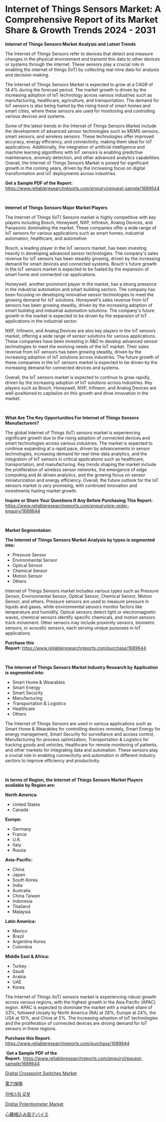 <p><h1>Internet of Things Sensors Market: A Comprehensive Report of its Market Share & Growth Trends 2024 - 2031</h1></p><p><strong>Internet of Things Sensors Market Analysis and Latest Trends</strong></p>
<p><p>The Internet of Things Sensors refer to devices that detect and measure changes in the physical environment and transmit this data to other devices or systems through the internet. These sensors play a crucial role in enabling the internet of things (IoT) by collecting real-time data for analysis and decision-making.</p><p>The Internet of Things Sensors Market is expected to grow at a CAGR of 14.4% during the forecast period. The market growth is driven by the increasing adoption of IoT technology across various industries such as manufacturing, healthcare, agriculture, and transportation. The demand for IoT sensors is also being fueled by the rising trend of smart homes and smart cities, where these sensors are used for monitoring and controlling various devices and systems.</p><p>Some of the latest trends in the Internet of Things Sensors Market include the development of advanced sensor technologies such as MEMS sensors, smart sensors, and wireless sensors. These technologies offer improved accuracy, energy efficiency, and connectivity, making them ideal for IoT applications. Additionally, the integration of artificial intelligence and machine learning algorithms with IoT sensors is enabling predictive maintenance, anomaly detection, and other advanced analytics capabilities. Overall, the Internet of Things Sensors Market is poised for significant growth in the coming years, driven by the increasing focus on digital transformation and IoT deployments across industries.</p></p>
<p><strong>Get a Sample PDF of the Report:&nbsp;</strong> <a href="https://www.reliableresearchreports.com/enquiry/request-sample/1689644">https://www.reliableresearchreports.com/enquiry/request-sample/1689644</a></p>
<p>&nbsp;</p>
<p><strong>Internet of Things Sensors Major Market Players</strong></p>
<p><p>The Internet of Things (IoT) Sensors market is highly competitive with key players including Bosch, Honeywell, NXP, Infineon, Analog Devices, and Panasonic dominating the market. These companies offer a wide range of IoT sensors for various applications such as smart homes, industrial automation, healthcare, and automotive.</p><p>Bosch, a leading player in the IoT sensors market, has been investing heavily in developing advanced sensor technologies. The company's sales revenue for IoT sensors has been steadily growing, driven by the increasing demand for smart devices and connected systems. Bosch's future growth in the IoT sensors market is expected to be fueled by the expansion of smart home and connected car applications.</p><p>Honeywell, another prominent player in the market, has a strong presence in the industrial automation and smart building sectors. The company has been focusing on developing innovative sensor technologies to meet the growing demand for IoT solutions. Honeywell's sales revenue from IoT sensors has been growing steadily, driven by the increasing adoption of smart building and industrial automation solutions. The company's future growth in the market is expected to be driven by the expansion of IoT applications in the industrial sector.</p><p>NXP, Infineon, and Analog Devices are also key players in the IoT sensors market, offering a wide range of sensor solutions for various applications. These companies have been investing in R&D to develop advanced sensor technologies to meet the evolving needs of the IoT market. Their sales revenue from IoT sensors has been growing steadily, driven by the increasing adoption of IoT solutions across industries. The future growth of these companies in the IoT sensors market is expected to be driven by the increasing demand for connected devices and systems.</p><p>Overall, the IoT sensors market is expected to continue to grow rapidly, driven by the increasing adoption of IoT solutions across industries. Key players such as Bosch, Honeywell, NXP, Infineon, and Analog Devices are well-positioned to capitalize on this growth and drive innovation in the market.</p></p>
<p>&nbsp;</p>
<p><strong>What Are The Key Opportunities For Internet of Things Sensors Manufacturers?</strong></p>
<p><p>The global Internet of Things (IoT) sensors market is experiencing significant growth due to the rising adoption of connected devices and smart technologies across various industries. The market is expected to continue expanding at a rapid pace, driven by advancements in sensor technologies, increasing demand for real-time data analytics, and the integration of IoT sensors in critical applications such as healthcare, transportation, and manufacturing. Key trends shaping the market include the proliferation of wireless sensor networks, the emergence of edge computing and AI-driven analytics, and the growing focus on sensor miniaturization and energy efficiency. Overall, the future outlook for the IoT sensors market is very promising, with continued innovation and investments fueling market growth.</p></p>
<p><strong>Inquire or Share Your Questions If Any Before Purchasing This Report:</strong> <a href="https://www.reliableresearchreports.com/enquiry/pre-order-enquiry/1689644">https://www.reliableresearchreports.com/enquiry/pre-order-enquiry/1689644</a></p>
<p>&nbsp;</p>
<p><strong>Market Segmentation</strong></p>
<p><strong>The Internet of Things Sensors Market Analysis by types is segmented into:</strong></p>
<p><ul><li>Pressure Sensor</li><li>Environmental Sensor</li><li>Optical Sensor</li><li>Chemical Sensor</li><li>Motion Sensor</li><li>Others</li></ul></p>
<p><p>Internet of Things Sensors market includes various types such as Pressure Sensor, Environmental Sensor, Optical Sensor, Chemical Sensor, Motion Sensor, and others. Pressure sensors are used to measure pressure in liquids and gases, while environmental sensors monitor factors like temperature and humidity. Optical sensors detect light or electromagnetic waves, chemical sensors identify specific chemicals, and motion sensors track movement. Other sensors may include proximity sensors, biometric sensors, or acoustic sensors, each serving unique purposes in IoT applications.</p></p>
<p><strong>Purchase this Report:&nbsp;</strong><a href="https://www.reliableresearchreports.com/purchase/1689644">https://www.reliableresearchreports.com/purchase/1689644</a></p>
<p>&nbsp;</p>
<p><strong>The Internet of Things Sensors Market Industry Research by Application is segmented into:</strong></p>
<p><ul><li>Smart Home & Wearables</li><li>Smart Energy</li><li>Smart Security</li><li>Manufacturing</li><li>Transportation & Logistics</li><li>Healthcare</li><li>Others</li></ul></p>
<p><p>The Internet of Things Sensors are used in various applications such as Smart Home & Wearables for controlling devices remotely, Smart Energy for energy management, Smart Security for surveillance and access control, Manufacturing for process optimization, Transportation & Logistics for tracking goods and vehicles, Healthcare for remote monitoring of patients, and other markets for integrating data and automation. These sensors play a crucial role in enabling connectivity and automation in different industry sectors to improve efficiency and productivity.</p></p>
<p>&nbsp;</p>
<p><strong>In terms of Region, the Internet of Things Sensors Market Players available by Region are:</strong></p>
<p>
    <p> <strong> North America: </strong>
        <ul>
            <li>United States</li>
            <li>Canada</li>
        </ul>
        </p> 
    <p> <strong> Europe: </strong>
        <ul>
            <li>Germany</li>
            <li>France</li>
            <li>U.K.</li>
            <li>Italy</li>
            <li>Russia</li>
        </ul>
        </p> 
    <p> <strong> Asia-Pacific: </strong>
        <ul>
            <li>China</li>
            <li>Japan</li>
            <li>South Korea</li>
            <li>India</li>
            <li>Australia</li>
            <li>China Taiwan</li>
            <li>Indonesia</li>
            <li>Thailand</li>
            <li>Malaysia</li>
        </ul>
        </p> 
    <p> <strong> Latin America: </strong>
        <ul>
            <li>Mexico</li>
            <li>Brazil</li>
            <li>Argentina Korea</li>
            <li>Colombia</li>
        </ul>
        </p> 
    <p> <strong> Middle East & Africa: </strong>
        <ul>
            <li>Turkey</li>
            <li>Saudi</li>
            <li>Arabia</li>
            <li>UAE</li>
            <li>Korea</li>
        </ul>
    </p>
    </p>
<p><p>The Internet of Things (IoT) sensors market is experiencing robust growth across various regions, with the highest growth in the Asia Pacific (APAC) region. APAC is expected to dominate the market with a market share of 33%, followed closely by North America (NA) at 28%, Europe at 24%, the USA at 10%, and China at 5%. The increasing adoption of IoT technologies and the proliferation of connected devices are driving demand for IoT sensors in these regions.</p></p>
<p><strong>Purchase this Report: </strong><a href="https://www.reliableresearchreports.com/purchase/1689644">https://www.reliableresearchreports.com/purchase/1689644</a></p>
<p>&nbsp;<strong>Get a Sample PDF of the Report:&nbsp;&nbsp;</strong><a href="https://www.reliableresearchreports.com/enquiry/request-sample/1689644">https://www.reliableresearchreports.com/enquiry/request-sample/1689644</a></p>
<p><strong></strong></p>
<p><p><a href="https://github.com/prosalinda88/Market-Research-Report-List-3/blob/main/digital-crosspoint-switches-market.md">Digital Crosspoint Switches Market</a></p><p><a href="https://github.com/Calvi3ynJerde867/Market-Research-Report-List-1/blob/main/928226510108.md">電力保険</a></p><p><a href="https://github.com/RichardLueilwitz787/Market-Research-Report-List-1/blob/main/18030969501.md">하베스팅 로봇</a></p><p><a href="https://github.com/globismark/Market-Research-Report-List-2/blob/main/digital-potentiometer-market.md">Digital Potentiometer Market</a></p><p><a href="https://github.com/JacksonWiza1924/Market-Research-Report-List-1/blob/main/166278310109.md">心臓植込み型デバイス</a></p></p>
